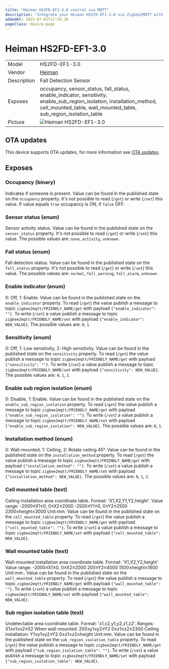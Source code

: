 ```yaml
---
title: "Heiman HS2FD-EF1-3.0 control via MQTT"
description: "Integrate your Heiman HS2FD-EF1-3.0 via Zigbee2MQTT with whatever smart home infrastructure you are using without the vendor's bridge or gateway."
addedAt: 2025-07-01T17:54:38
pageClass: device-page
---
```


<!-- !!!! -->
<!-- ATTENTION: This file is auto-generated through docgen! -->
<!-- You can only edit the "Notes"-Section between the two comment lines "Notes BEGIN" and "Notes END". -->
<!-- Do not use h1 or h2 heading within "## Notes"-Section. -->
<!-- !!!! -->

# Heiman HS2FD-EF1-3.0

|     |     |
|-----|-----|
| Model | HS2FD-EF1-3.0  |
| Vendor  | [Heiman](/supported-devices/#v=Heiman)  |
| Description | Fall Detection Sensor |
| Exposes | occupancy, sensor_status, fall_status, enable_indicator, sensitivity, enable_sub_region_isolation, installation_method, cell_mounted_table, wall_mounted_table, sub_region_isolation_table |
| Picture | ![Heiman HS2FD-EF1-3.0](https://www.zigbee2mqtt.io/images/devices/HS2FD-EF1-3.0.png) |


<!-- Notes BEGIN: You can edit here. Add "## Notes" headline if not already present. -->


<!-- Notes END: Do not edit below this line -->


## OTA updates
This device supports OTA updates, for more information see [OTA updates](../guide/usage/ota_updates.md).



## Exposes

### Occupancy (binary)
Indicates if someone is present.
Value can be found in the published state on the `occupancy` property.
It's not possible to read (`/get`) or write (`/set`) this value.
If value equals `true` occupancy is ON, if `false` OFF.

### Sensor status (enum)
Sensor activity status.
Value can be found in the published state on the `sensor_status` property.
It's not possible to read (`/get`) or write (`/set`) this value.
The possible values are: `none`, `activity`, `unknown`.

### Fall status (enum)
Fall detection status.
Value can be found in the published state on the `fall_status` property.
It's not possible to read (`/get`) or write (`/set`) this value.
The possible values are: `normal`, `fall_warning`, `fall_alarm`, `unknown`.

### Enable indicator (enum)
0: Off, 1: Enable.
Value can be found in the published state on the `enable_indicator` property.
To read (`/get`) the value publish a message to topic `zigbee2mqtt/FRIENDLY_NAME/get` with payload `{"enable_indicator": ""}`.
To write (`/set`) a value publish a message to topic `zigbee2mqtt/FRIENDLY_NAME/set` with payload `{"enable_indicator": NEW_VALUE}`.
The possible values are: `0`, `1`.

### Sensitivity (enum)
0: Off, 1: Low sensitivity, 2: High sensitivity.
Value can be found in the published state on the `sensitivity` property.
To read (`/get`) the value publish a message to topic `zigbee2mqtt/FRIENDLY_NAME/get` with payload `{"sensitivity": ""}`.
To write (`/set`) a value publish a message to topic `zigbee2mqtt/FRIENDLY_NAME/set` with payload `{"sensitivity": NEW_VALUE}`.
The possible values are: `0`, `1`, `2`.

### Enable sub region isolation (enum)
0: Disable, 1: Enable.
Value can be found in the published state on the `enable_sub_region_isolation` property.
To read (`/get`) the value publish a message to topic `zigbee2mqtt/FRIENDLY_NAME/get` with payload `{"enable_sub_region_isolation": ""}`.
To write (`/set`) a value publish a message to topic `zigbee2mqtt/FRIENDLY_NAME/set` with payload `{"enable_sub_region_isolation": NEW_VALUE}`.
The possible values are: `0`, `1`.

### Installation method (enum)
0: Wall-mounted, 1: Ceiling, 2: Rotate ceiling 45°.
Value can be found in the published state on the `installation_method` property.
To read (`/get`) the value publish a message to topic `zigbee2mqtt/FRIENDLY_NAME/get` with payload `{"installation_method": ""}`.
To write (`/set`) a value publish a message to topic `zigbee2mqtt/FRIENDLY_NAME/set` with payload `{"installation_method": NEW_VALUE}`.
The possible values are: `0`, `1`, `2`.

### Cell mounted table (text)
Ceiling installation area coordinate table. Format: 'X1,X2,Y1,Y2,height'. Value range: -2000≤X1≤0, 0≤X2≤2000 -2500≤Y1≤0, 0≤Y2≤2500 2300≤height≤3000 Unit:mm.
Value can be found in the published state on the `cell_mounted_table` property.
To read (`/get`) the value publish a message to topic `zigbee2mqtt/FRIENDLY_NAME/get` with payload `{"cell_mounted_table": ""}`.
To write (`/set`) a value publish a message to topic `zigbee2mqtt/FRIENDLY_NAME/set` with payload `{"cell_mounted_table": NEW_VALUE}`.

### Wall mounted table (text)
Wall-mounted installation area coordinate table. Format: 'X1,X2,Y2,height' Value range: -2000≤X1≤0, 0≤X2≤2000 200≤Y2≤4000 1500≤height≤1600  Unit:mm..
Value can be found in the published state on the `wall_mounted_table` property.
To read (`/get`) the value publish a message to topic `zigbee2mqtt/FRIENDLY_NAME/get` with payload `{"wall_mounted_table": ""}`.
To write (`/set`) a value publish a message to topic `zigbee2mqtt/FRIENDLY_NAME/set` with payload `{"wall_mounted_table": NEW_VALUE}`.

### Sub region isolation table (text)
Undetectable area coordinate table. Format: 'x1,x2,y1,y2,z1,z2'. Ranges: X1≤x1≤x2≤X2 When wall-mounted:  200≤y1≤y2≤Y2 0≤z1≤z2≤2300 Ceiling installation: Y1≤y1≤y2≤Y2 0≤z1≤z2≤height Unit:mm.
Value can be found in the published state on the `sub_region_isolation_table` property.
To read (`/get`) the value publish a message to topic `zigbee2mqtt/FRIENDLY_NAME/get` with payload `{"sub_region_isolation_table": ""}`.
To write (`/set`) a value publish a message to topic `zigbee2mqtt/FRIENDLY_NAME/set` with payload `{"sub_region_isolation_table": NEW_VALUE}`.

